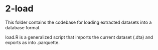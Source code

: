# 2-load

This folder contains the codebase for loading extracted datasets into a database format.

load.R is a generalized script that imports the current dataset (.dta) and exports as into .parquette.
